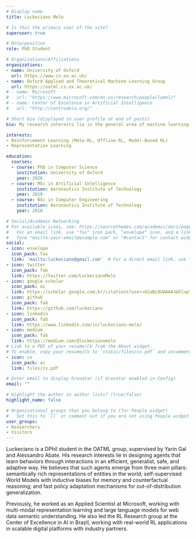 ```yaml
---
# Display name
title: Luckeciano Melo

# Is this the primary user of the site?
superuser: true

# Role/position
role: PhD Student

# Organizations/Affiliations
organizations:
- name: University of Oxford
  url: https://www.cs.ox.ac.uk/
- name: Oxford Applied and Theoretical Machine Learning Group
  url: https://oatml.cs.ox.ac.uk/
# - name: Microsoft
#   url: "https://www.microsoft.com/en-us/research/people/lumel/"
# - name: Center of Excelence in Artificial Intelligence
#   url: "http://centrodeia.org/"

# Short bio (displayed in user profile at end of posts)
bio: My research interests lie in the general area of machine learning, particularly in reinforcement learning and applications in robotics, planning and control, and multi-agent systems.

interests:
- Reinforcement Learning (Meta-RL, Offline RL, Model-Based RL)
- Representation Learning

education:
  courses:
  - course: PhD in Computer Science
    institution: University of Oxford
    year: 2026
  - course: MSc in Artificial Intelligence
    institution: Aeronautics Institute of Technology
    year: 2019
  - course: BSc in Computer Engineering
    institution: Aeronautics Institute of Technology
    year: 2018  

# Social/Academic Networking
# For available icons, see: https://sourcethemes.com/academic/docs/page-builder/#icons
#   For an email link, use "fas" icon pack, "envelope" icon, and a link in the
#   form "mailto:your-email@example.com" or "#contact" for contact widget.
social:
- icon: envelope
  icon_pack: fas
  link: 'mailto:luckeciano@gmail.com'  # For a direct email link, use "mailto:test@example.org".
- icon: twitter
  icon_pack: fab
  link: https://twitter.com/LuckecianoMelo
- icon: google-scholar
  icon_pack: ai
  link: https://scholar.google.com.br/citations?user=b2aBi8UAAAAJ&hl=pt-BR
- icon: github
  icon_pack: fab
  link: https://github.com/luckeciano
- icon: linkedin
  icon_pack: fab
  link: https://www.linkedin.com/in/luckeciano-melo/
- icon: medium
  icon_pack: fab
  link: https://medium.com/@luckecianomelo
# Link to a PDF of your resume/CV from the About widget.
# To enable, copy your resume/CV to `static/files/cv.pdf` and uncomment the lines below.
- icon: cv
  icon_pack: ai
  link: files/cv.pdf

# Enter email to display Gravatar (if Gravatar enabled in Config)
email: ""

# Highlight the author in author lists? (true/false)
highlight_name: false

# Organizational groups that you belong to (for People widget)
#   Set this to `[]` or comment out if you are not using People widget.
user_groups:
- Researchers
- Visitors
---
```

Luckeciano is a DPhil student in the OATML group, supervised by Yarin Gal and Alessandro Abate. His research interests lie in designing agents that learn behaviors through interactions in an efficient, generalist, safe, and adaptive way. He believes that such agents emerge from three main pillars: semantically rich representations of entities in the world; self-supervised World Models with inductive biases for memory and counterfactual reasoning; and fast policy adaptation mechanisms for out-of-distribution generalization.

Previously, he worked as an Applied Scientist at Microsoft, working with multi-modal representation learning and large language models for web data semantic understanding. He also led the RL Research group at the Center of Excellence in AI in Brazil, working with real-world RL applications in scalable digital platforms with industry partners.

